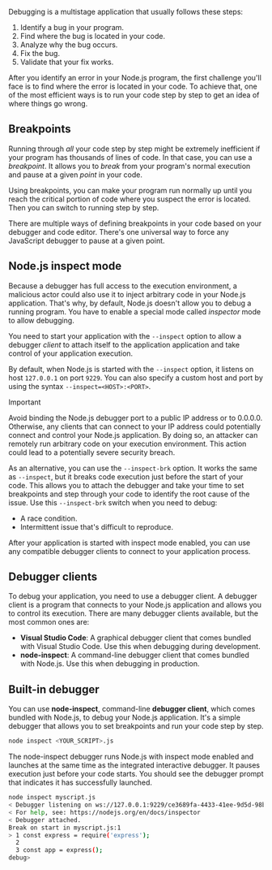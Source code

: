 Debugging is a multistage application that usually follows these steps:

1. Identify a bug in your program.
1. Find where the bug is located in your code.
1. Analyze why the bug occurs.
1. Fix the bug.
1. Validate that your fix works.

After you identify an error in your Node.js program, the first challenge you'll face is to find where the error is located in your code. To achieve that, one of the most efficient ways is to run your code step by step to get an idea of where things go wrong.

## Breakpoints

Running through *all* your code step by step might be extremely inefficient if your program has thousands of lines of code. In that case, you can use a *breakpoint*. It allows you to *break* from your program's normal execution and pause at a given *point* in your code.

Using breakpoints, you can make your program run normally up until you reach the critical portion of code where you suspect the error is located. Then you can switch to running step by step.

There are multiple ways of defining breakpoints in your code based on your debugger and code editor. There's one universal way to force any JavaScript debugger to pause at a given point. 

## Node.js inspect mode

Because a debugger has full access to the execution environment, a malicious actor could also use it to inject arbitrary code in your Node.js application. That's why, by default, Node.js doesn't allow you to debug a running program. You have to enable a special mode called *inspector* mode to allow debugging.

You need to start your application with the `--inspect` option to allow a debugger _client_ to attach itself to the application application and take control of your application execution.

By default, when Node.js is started with the `--inspect` option, it listens on host `127.0.0.1` on port `9229`. You can also specify a custom host and port by using the syntax `--inspect=<HOST>:<PORT>`.

> [!IMPORTANT]
> Avoid binding the Node.js debugger port to a public IP address or to 0.0.0.0. Otherwise, any clients that can connect to your IP address could potentially connect and control your Node.js application. By doing so, an attacker can remotely run arbitrary code on your execution environment. This action could lead to a potentially severe security breach.

As an alternative, you can use the `--inspect-brk` option. It works the same as `--inspect`, but it breaks code execution just before the start of your code. This allows you to attach the debugger and take your time to set breakpoints and step through your code to identify the root cause of the issue. Use this `--inspect-brk` switch when you need to debug: 
* A race condition.
* Intermittent issue that's difficult to reproduce.

After your application is started with inspect mode enabled, you can use any compatible debugger clients to connect to your application process.

## Debugger clients

To debug your application, you need to use a debugger client. A debugger client is a program that connects to your Node.js application and allows you to control its execution. There are many debugger clients available, but the most common ones are:

* **Visual Studio Code**: A graphical debugger client that comes bundled with Visual Studio Code. Use this when debugging during development.
* **node-inspect**: A command-line debugger client that comes bundled with Node.js. Use this when debugging in production.

## Built-in debugger

You can use **node-inspect**, command-line **debugger client**, which comes bundled with Node.js, to debug your Node.js application. It's a simple debugger that allows you to set breakpoints and run your code step by step.

```bash
node inspect <YOUR_SCRIPT>.js
```

The node-inspect debugger runs Node.js with inspect mode enabled and launches at the same time as the integrated interactive debugger. It pauses execution just before your code starts. You should see the debugger prompt that indicates it has successfully launched.

```bash
node inspect myscript.js
< Debugger listening on ws://127.0.0.1:9229/ce3689fa-4433-41ee-9d5d-98b5bc5dfa27
< For help, see: https://nodejs.org/en/docs/inspector
< Debugger attached.
Break on start in myscript.js:1
> 1 const express = require('express');
  2
  3 const app = express();
debug>
```

